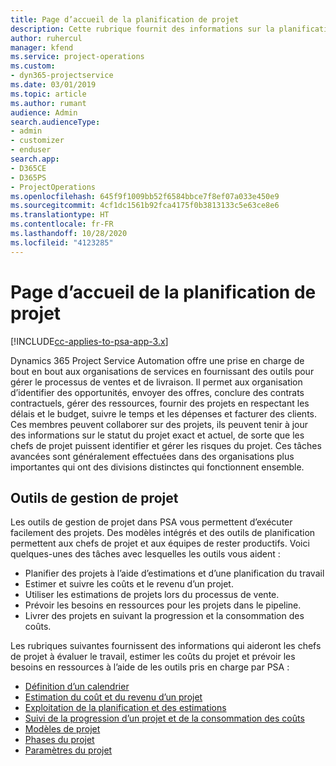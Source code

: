```yaml
---
title: Page d’accueil de la planification de projet
description: Cette rubrique fournit des informations sur la planification de projet.
author: ruhercul
manager: kfend
ms.service: project-operations
ms.custom:
- dyn365-projectservice
ms.date: 03/01/2019
ms.topic: article
ms.author: rumant
audience: Admin
search.audienceType:
- admin
- customizer
- enduser
search.app:
- D365CE
- D365PS
- ProjectOperations
ms.openlocfilehash: 645f9f1009bb52f6584bbce7f8ef07a033e450e9
ms.sourcegitcommit: 4cf1dc1561b92fca4175f0b3813133c5e63ce8e6
ms.translationtype: HT
ms.contentlocale: fr-FR
ms.lasthandoff: 10/28/2020
ms.locfileid: "4123285"
---
```

# <a name="project-planning-home-page"></a>Page d’accueil de la planification de projet

[!INCLUDE[cc-applies-to-psa-app-3.x](../includes/cc-applies-to-psa-app-3x.md)]

Dynamics 365 Project Service Automation offre une prise en charge de bout en bout aux organisations de services en fournissant des outils pour gérer le processus de ventes et de livraison. Il permet aux organisation d’identifier des opportunités, envoyer des offres, conclure des contrats contractuels, gérer des ressources, fournir des projets en respectant les délais et le budget, suivre le temps et les dépenses et facturer des clients. Ces membres peuvent collaborer sur des projets, ils peuvent tenir à jour des informations sur le statut du projet exact et actuel, de sorte que les chefs de projet puissent identifier et gérer les risques du projet. Ces tâches avancées sont généralement effectuées dans des organisations plus importantes qui ont des divisions distinctes qui fonctionnent ensemble.

## <a name="project-management-tools"></a>Outils de gestion de projet

Les outils de gestion de projet dans PSA vous permettent d’exécuter facilement des projets. Des modèles intégrés et des outils de planification permettent aux chefs de projet et aux équipes de rester productifs. Voici quelques-unes des tâches avec lesquelles les outils vous aident :

- Planifier des projets à l’aide d’estimations et d’une planification du travail
- Estimer et suivre les coûts et le revenu d’un projet.
- Utiliser les estimations de projets lors du processus de vente.
- Prévoir les besoins en ressources pour les projets dans le pipeline.
- Livrer des projets en suivant la progression et la consommation des coûts.

Les rubriques suivantes fournissent des informations qui aideront les chefs de projet à évaluer le travail, estimer les coûts du projet et prévoir les besoins en ressources à l’aide de les outils pris en charge par PSA :

- [Définition d’un calendrier](project-creating.md)
- [Estimation du coût et du revenu d’un projet](project-estimating.md)
- [Exploitation de la planification et des estimations](project-leveraging.md)
- [Suivi de la progression d’un projet et de la consommation des coûts](project-tracking.md)
- [Modèles de projet](project-templates.md)
- [Phases du projet](project-stages.md)
- [Paramètres du projet](project-settings.md)
